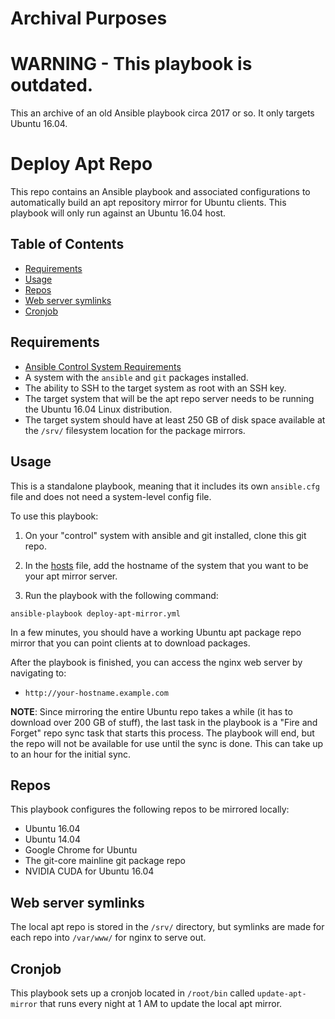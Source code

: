# Archival Purposes

# WARNING - This playbook is outdated.

This an archive of an old Ansible playbook circa 2017 or so. It only targets Ubuntu 16.04.

# Deploy Apt Repo

This repo contains an Ansible playbook and associated configurations to automatically build an apt repository mirror for Ubuntu clients. This playbook will only run against an Ubuntu 16.04 host.

## Table of Contents
  * [Requirements](#requirements)
  * [Usage](#usage)
  * [Repos](#repos)
  * [Web server symlinks](#symlinks)
  * [Cronjob](#cronjob)

<a name="requirements"></a>
## Requirements

  * [Ansible Control System Requirements](https://docs.ansible.com/ansible/latest/intro_installation.html#control-machine-requirements)
  * A system with the `ansible` and `git` packages installed.
  * The ability to SSH to the target system as root with an SSH key.
  * The target system that will be the apt repo server needs to be running the Ubuntu 16.04 Linux distribution.
  * The target system should have at least 250 GB of disk space available at the `/srv/` filesystem location for the package mirrors.

<a name="usage"></a>
## Usage

This is a standalone playbook, meaning that it includes its own `ansible.cfg` file and does not need a system-level config file.

To use this playbook:

1. On your "control" system with ansible and git installed, clone this git repo.

2. In the [hosts](hosts) file, add the hostname of the system that you want to be your apt mirror server.

3. Run the playbook with the following command:

```
ansible-playbook deploy-apt-mirror.yml
```

In a few minutes, you should have a working Ubuntu apt package repo mirror that you can point clients at to download packages.

After the playbook is finished, you can access the nginx web server by navigating to:

  * `http://your-hostname.example.com`

__NOTE__: Since mirroring the entire Ubuntu repo takes a while (it has to download over 200 GB of stuff), the last task in the playbook is a "Fire and Forget" repo sync task that starts this process. The playbook will end, but the repo will not be available for use until the sync is done. This can take up to an hour for the initial sync.

<a name="repos"></a>
## Repos

This playbook configures the following repos to be mirrored locally:

  * Ubuntu 16.04
  * Ubuntu 14.04
  * Google Chrome for Ubuntu
  * The git-core mainline git package repo
  * NVIDIA CUDA for Ubuntu 16.04

<a name="symlinks"></a>
## Web server symlinks

The local apt repo is stored in the `/srv/` directory, but symlinks are made for each repo into `/var/www/` for nginx to serve out.


<a name="cronjob"></a>
## Cronjob

This playbook sets up a cronjob located in `/root/bin` called `update-apt-mirror` that runs every night at 1 AM to update the local apt mirror.